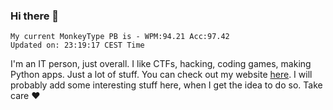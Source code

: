 ### Hi there 👋
<!-- PB START -->
```
My current MonkeyType PB is - WPM:94.21 Acc:97.42
Updated on: 23:19:17 CEST Time
```
<!-- PB END -->
I'm an IT person, just overall. I like CTFs, hacking, coding games, making Python apps. Just a lot of stuff.
You can check out my website [here](https://skill3472.github.io/).
I will probably add some interesting stuff here, when I get the idea to do so. Take care ❤️
